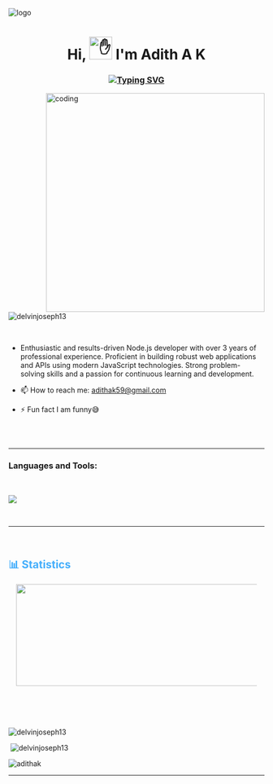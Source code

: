 ![logo](https://thumbs.gfycat.com/BetterHandmadeGull-size_restricted.gif)<br>

<h1 align="center">Hi, <img src="https://camo.githubusercontent.com/e8e7b06ecf583bc040eb60e44eb5b8e0ecc5421320a92929ce21522dbc34c891/68747470733a2f2f6d656469612e67697068792e636f6d2f6d656469612f6876524a434c467a6361737252346961377a2f67697068792e676966" height="45" alt="✋"> I'm Adith A K</h1>

<h3 align="center"><a href="https://github.com/delvinjoseph13"><img src="https://readme-typing-svg.herokuapp.com?font=Fira+Code&size=16&pause=1000&width=435&lines=A+Passionate+Learner+from+India;Programmer+%7C+Developer+%7C+Designer+%7C" alt="Typing SVG" /></a></h3>


<img align="right" alt="coding" width="430" src="https://camo.githubusercontent.com/2bb027226280084c5edab512b6817ac84989a3f5113a088b77ee23a986bcb50f/68747470733a2f2f632e74656e6f722e636f6d2f703749677753313756307341414141432f72746a2d7269636b2d616e642d6d6f7274792e676966">

<p align="left"> <img src="https://komarev.com/ghpvc/?username=delvinjoseph13&label=Profile%20views&color=0e75b6&style=flat" alt="delvinjoseph13" /> </p>
<br>


- Enthusiastic and results-driven Node.js developer with over 3 years of professional experience.
Proficient in building robust web applications and APIs using modern JavaScript technologies.
Strong problem-solving skills and a passion for continuous learning and development.


<!--- 👨‍💻 I’m currently learning Javascript -->

- 📫 How to reach me: adithak59@gmail.com 

- ⚡ Fun fact I am funny😅



<br>
<br>

---




 <!--<a href="https://developer.mozilla.org/en-US/docs/Web/JavaScript" target="_blank" rel="noreferrer">
      <img  alt="JavaScript" height="50px" style="padding-right:10px;" src="https://cdn.jsdelivr.net/gh/devicons/devicon/icons/javascript/javascript-plain.svg"/>
  </a>
 
 
  <a href="https://developer.mozilla.org/en-US/docs/Web/HTML" target="_blank" rel="noreferrer">
      <img  alt="HTML" height="50px" style="padding-right:10px;" src="https://cdn.jsdelivr.net/gh/devicons/devicon/icons/html5/html5-original.svg"/>
  </a>
  <a href="https://developer.mozilla.org/en-US/docs/Web/CSS" target="_blank" rel="noreferrer">
      <img  alt="CSS" height="50px" style="padding-right:10px;" src="https://cdn.jsdelivr.net/gh/devicons/devicon/icons/css3/css3-original.svg"/>
  </a>
  <a href="https://getbootstrap.com/" target="_blank" rel="noreferrer">
      <img  alt="Bootstrap" height="50px" style="padding-right:10px;" src="https://cdn.jsdelivr.net/gh/devicons/devicon/icons/bootstrap/bootstrap-original.svg"/>
  </a>

  <a href="https://www.java.com/en/" target="_blank" rel="noreferrer">
      <img  alt="Java" height="50px" style="padding-right:10px;" src="https://cdn.jsdelivr.net/gh/devicons/devicon/icons/java/java-original.svg"/>
  </a>    
  <a href="https://www.python.org/" target="_blank" rel="noreferrer">
      <img  alt="Python" height="50px" style="padding-right:10px;" src="https://cdn.jsdelivr.net/gh/devicons/devicon/icons/python/python-original.svg"/>
  </a>
  <a href="https://www.cprogramming.com/" target="_blank" rel="noreferrer">
      <img  alt="C" height="50px" style="padding-right:10px;" src="https://cdn.jsdelivr.net/gh/devicons/devicon/icons/c/c-original.svg"/>
  </a>
 
 

  <a href="https://code.visualstudio.com/" target="_blank" rel="noreferrer">
      <img  alt="vscode" height="50px" style="padding-right:10px;"src="https://cdn.jsdelivr.net/gh/devicons/devicon/icons/vscode/vscode-original.svg"/>
  </a>
 
  <a href="https://www.canva.com/" target="_blank" rel="noreferrer">
      <img  alt="Canva" height="50px" style="padding-right:10px;" src="https://cdn.jsdelivr.net/gh/devicons/devicon/icons/canva/canva-original.svg"/> 
  </a>
  <br>
</div>
<br>-->

<h3 align="left">Languages and Tools:</h3><br>
<p align="left"><img align="center" src="https://skillicons.dev/icons?i=javascript,react,nodejs,express,mongodb,java,python,flutter,mysql,postgresql,html,css,tailwind,bootstrap,git,github,visualstudioperline">
</p>

<br>




----
<br>
<div>
<h2 style="color: #44AEFB">📊 Statistics</h2>
<div  align="left" style="margin:15px;">
<img  width="600px" height="200px" style=";" src="https://user-images.githubusercontent.com/78341798/194534778-d662496c-ae00-4e8d-ae9b-b90912054e7f.gif"/>                                 
</div>

<!--[Most Used Languages](https://github-readme-stats.vercel.app/api/top-langs/?username=KhaledBadranDev&show_icons=true&theme=algolia&border_radius=20)-->
    
<!-- compact programming languages layout -->
<!--  End Stats Cards -->


<!-- Begin Footer -->
<!-- Icons Resources -->
<!-- https://devicon.dev/ -->
<br>
<div align="left" style="margin-top:50px;">

<p><img align="" src="https://github-readme-stats.vercel.app/api/top-langs?username=delvinjoseph&show_icons=true&locale=en&layout=compact" alt="delvinjoseph13" /></p> 
<p>&nbsp;<img align="" src="https://github-readme-stats.vercel.app/api?username=delvinjoseph13&show_icons=true&locale=en&" alt="delvinjoseph13" /></p>

<p><img align="" src="https://github-readme-streak-stats.herokuapp.com/?user=adithak&theme=" alt="adithak" /></p>
 

  
</div>
</div>

-----

<!--<p align="left">
<a href="https://instagram.com/vibeswithkarthik" target="blank"><img align="center" src="https://www.svgrepo.com/show/474324/instagram.svg" alt="vibeswithkarthik" height="50" width="40" />vibeswithkarthik</a>
</p> -->

<!--
**adithak/adithak** is a ✨ _special_ ✨ repository because its `README.md` (this file) appears on your GitHub profile.

Here are some ideas to get you started:

- 🔭 I’m currently working on ...
- 🌱 I’m currently learning ...
- 👯 I’m looking to collaborate on ...
- 🤔 I’m looking for help with ...
- 💬 Ask me about ...
- 📫 How to reach me: ...
- 😄 Pronouns: ...
- ⚡ Fun fact: ...
-->
